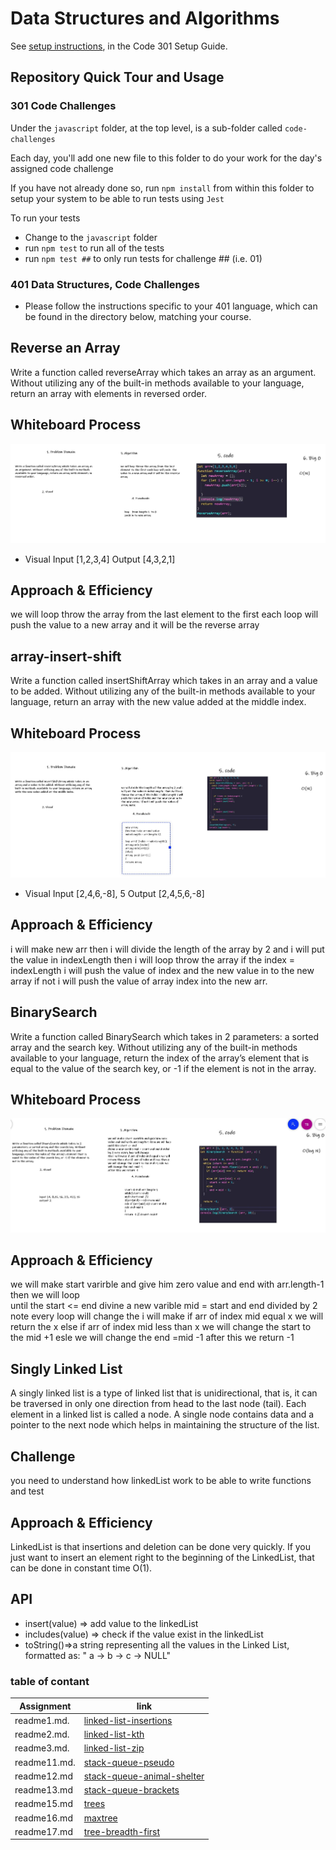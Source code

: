 # Data Structures and Algorithms

See [setup instructions](https://codefellows.github.io/setup-guide/code-301/3-code-challenges), in the Code 301 Setup Guide.

## Repository Quick Tour and Usage

### 301 Code Challenges

Under the `javascript` folder, at the top level, is a sub-folder called `code-challenges`

Each day, you'll add one new file to this folder to do your work for the day's assigned code challenge

If you have not already done so, run `npm install` from within this folder to setup your system to be able to run tests using `Jest`

To run your tests

- Change to the `javascript` folder
- run `npm test` to run all of the tests
- run `npm test ##` to only run tests for challenge ## (i.e. 01)

### 401 Data Structures, Code Challenges

* Please follow the instructions specific to your 401 language, which can be found in the directory below, matching your course.


## Reverse an Array
Write a function called reverseArray which takes an array as an argument. Without utilizing any of the built-in methods available to your language, return an array with elements in reversed order.

## Whiteboard Process
![array-reverse](./whiteBoard/array-reverse.JPG)
* Visual  Input [1,2,3,4]  	Output	[4,3,2,1]
## Approach & Efficiency
we will loop throw the array from the last element to the first each loop will push  the value to a new array and it will be the reverse array


## array-insert-shift
Write a function called insertShiftArray which takes in an array and a value to be added. Without utilizing any of the built-in methods available to your language, return an array with the new value added at the middle index.

## Whiteboard Process
![array-insert-shift](./whiteBoard/array-insert-shift.JPG)

* Visual  Input [2,4,6,-8], 5   	Output	[2,4,5,6,-8]

## Approach & Efficiency
i will make new arr then 
i will divide the length of the array by 2 and i will put the value in indexLength  then i will loop throw the array if the index = indexLength i will push the value of index and the new value in to the new array  if not i will push the value of array index  into the new arr. 


## BinarySearch 
Write a function called BinarySearch which takes in 2 parameters: a sorted array and the search key. Without utilizing any of the built-in methods available to your language, return the index of the array’s element that is equal to the value of the search key, or -1 if the element is not in the array.
## Whiteboard Process

![array-insert-shift](./whiteBoard/BinarySearch.JPG)



## Approach & Efficiency

we will make start varirble and give him zero value and end with arr.length-1 then we will loop  
until the start <= end 
divine a new varible mid = start and end divided by 2 note every loop will change
the i will make if arr of index mid equal x we will return the x else if  arr of index mid less than x we will change the start to the mid +1 esle we will change the end =mid -1
after this we return -1


## Singly Linked List
A singly linked list is a type of linked list that is unidirectional, that is, it can be traversed in only one direction from head to the last node (tail). Each element in a linked list is called a node. A single node contains data and a pointer to the next node which helps in maintaining the structure of the list.

## Challenge

you need to understand how linkedList work to be able to write functions and test

## Approach & Efficiency

LinkedList is that insertions and deletion can be done very quickly.
If you just want to insert an element right to the beginning of the LinkedList, that can be done in constant time O(1).

 
## API
* insert(value) => add value to the linkedList
* includes(value) => check if the value exist in the linkedList
* toString()=>a string representing all the values in the Linked List, formatted as:
"  a  ->  b  ->  c  -> NULL"

 
 ### table of contant


|  Assignment    |    link                                                                       |
| -----------    | ----------------                                                              |
|  readme1.md.   |[linked-list-insertions](javascript/linked-list-insertions/readme1.md)         |
|  readme2.md.   |[linked-list-kth](javascript/linked-list-kth/readme2.md)                       |
|  readme3.md.   |[linked-list-zip](javascript/linked-list-zip/readme3.md)                       |
|  readme11.md.  |[stack-queue-pseudo](javascript/stack-queue-pseudo/readme11.md)                |
|  readme12.md   |[stack-queue-animal-shelter](javascript/stack-queue-animal-shelter/readme12.md)|
|  readme13.md   |[stack-queue-brackets](javascript/stack-queue-brackets/readme13.md)|
|  readme15.md   |[trees](javascript/trees/readme15.md)|
|  readme16.md   |[maxtree](javascript/maxtree/trees/readme16.md)|
|  readme17.md   |[tree-breadth-first](javascript/tree-breadth-first/readme17.md)|







